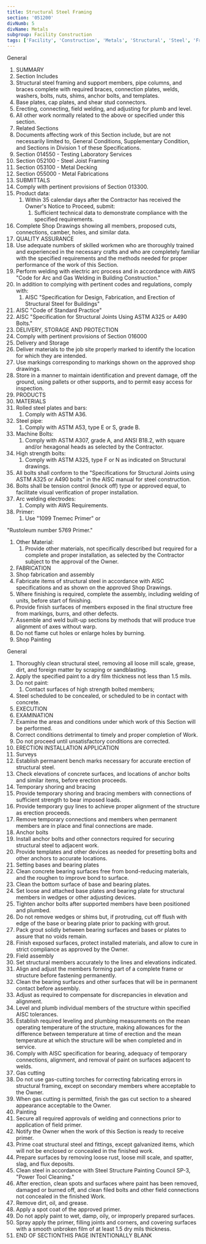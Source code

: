 ```yaml
---
title: Structural Steel Framing
section: '051200'
divNumb: 5
divName: Metals
subgroup: Facility Construction
tags: ['Facility', 'Construction', 'Metals', 'Structural', 'Steel', 'Framing']
---
```



General
   1. SUMMARY
   1. Section Includes
   1. Structural steel framing and support members, pipe columns, and braces complete with required braces, connection plates, welds, washers, bolts, nuts, shims, anchor bolts, and templates.
   1. Base plates, cap plates, and shear stud connectors.
   1. Erecting, connecting, field welding, and adjusting for plumb and level.
   1. All other work normally related to the above or specified under this section.
   1. Related Sections
   1. Documents affecting work of this Section include, but are not necessarily limited to, General Conditions, Supplementary Condition, and Sections in Division 1 of these Specifications.
   1. Section 014550 - Testing Laboratory Services
   1. Section 052100 - Steel Joist Framing
   1. Section 053100 - Metal Decking
   1. Section 055000 - Metal Fabrications
   1. SUBMITTALS
   1. Comply with pertinent provisions of Section 013300.
   1. Product data:
      1. Within 35 calendar days after the Contractor has received the Owner's Notice to Proceed, submit:
            1. Sufficient technical data to demonstrate compliance with the specified requirements.
   1. Complete Shop Drawings showing all members, proposed cuts, connections, camber, holes, and similar data.
   1. QUALITY ASSURANCE
   1. Use adequate numbers of skilled workmen who are thoroughly trained and experienced in the necessary crafts and who are completely familiar with the specified requirements and the methods needed for proper performance of the work of this Section.
   1. Perform welding with electric arc process and in accordance with AWS "Code for Arc and Gas Welding in Building Construction."
   1. In addition to complying with pertinent codes and regulations, comply with:
      1. AISC "Specification for Design, Fabrication, and Erection of Structural Steel for Buildings"
   1. AISC "Code of Standard Practice"
   1. AISC "Specification for Structural Joints Using ASTM A325 or A490 Bolts."
   1. DELIVERY, STORAGE AND PROTECTION
   1. Comply with pertinent provisions of Section 016000
   1. Delivery and Storage
   1. Deliver materials to the job site properly marked to identify the location for which they are intended.
   1. Use markings corresponding to markings shown on the approved shop drawings.
   1. Store in a manner to maintain identification and prevent damage, off the ground, using pallets or other supports, and to permit easy access for inspection.
   1. PRODUCTS
   1. MATERIALS
   1. Rolled steel plates and bars:
      1. Comply with ASTM A36.
   1. Steel pipe:
      1. Comply with ASTM A53, type E or S, grade B.
   1. Machine Bolts:
      1. Comply with ASTM A307, grade A, and ANSI B18.2, with square and/or hexagonal heads as selected by the Contractor.
   1. High strength bolts:
      1. Comply with ASTM A325, type F or N as indicated on Structural drawings.
   1. All bolts shall conform to the "Specifications for Structural Joints using ASTM A325 or A490 bolts" in the AISC manual for steel construction.
   1. Bolts shall be tension control (knock off) type or approved equal, to facilitate visual verification of proper installation.
   1. Arc welding electrodes:
      1. Comply with AWS Requirements.
   1. Primer:
      1. Use "1099 Tnemec Primer" or

"Rustoleum number 5769 Primer."
   1. Other Material:
      1. Provide other materials, not specifically described but required for a complete and proper installation, as selected by the Contractor subject to the approval of the Owner.
   1. FABRICATION
   1. Shop fabrication and assembly
   1. Fabricate items of structural steel in accordance with AISC specifications and as shown on the approved Shop Drawings.
   1. Where finishing is required, complete the assembly, including welding of units, before start of finishing.
   1. Provide finish surfaces of members exposed in the final structure free from markings, burrs, and other defects.
   1. Assemble and weld built-up sections by methods that will produce true alignment of axes without warp.
   1. Do not flame cut holes or enlarge holes by burning.
   1. Shop Painting

General
   1. Thoroughly clean structural steel, removing all loose mill scale, grease, dirt, and foreign matter by scraping or sandblasting.
   1. Apply the specified paint to a dry film thickness not less than 1.5 mils.
   1. Do not paint:
      1. Contact surfaces of high strength bolted members;
   1. Steel scheduled to be concealed, or scheduled to be in contact with concrete.
   1. EXECUTION
   1. EXAMINATION
   1. Examine the areas and conditions under which work of this Section will be performed.
   1. Correct conditions detrimental to timely and proper completion of Work.
   1. Do not proceed until unsatisfactory conditions are corrected.
   1. ERECTION INSTALLATION APPLICATION
   1. Surveys
   1. Establish permanent bench marks necessary for accurate erection of structural steel.
   1. Check elevations of concrete surfaces, and locations of anchor bolts and similar items, before erection proceeds.
   1. Temporary shoring and bracing
   1. Provide temporary shoring and bracing members with connections of sufficient strength to bear imposed loads.
   1. Provide temporary guy lines to achieve proper alignment of the structure as erection proceeds.
   1. Remove temporary connections and members when permanent members are in place and final connections are made.
   1. Anchor bolts
   1. Install anchor bolts and other connectors required for securing structural steel to adjacent work.
   1. Provide templates and other devices as needed for presetting bolts and other anchors to accurate locations.
   1. Setting bases and bearing plates
   1. Clean concrete bearing surfaces free from bond-reducing materials, and the roughen to improve bond to surface.
   1. Clean the bottom surface of base and bearing plates.
   1. Set loose and attached base plates and bearing plate for structural members in wedges or other adjusting devices.
   1. Tighten anchor bolts after supported members have been positioned and plumbed.
   1. Do not remove wedges or shims but, if protruding, cut off flush with edge of the base or bearing plate prior to packing with grout.
   1. Pack grout solidly between bearing surfaces and bases or plates to assure that no voids remain.
   1. Finish exposed surfaces, protect installed materials, and allow to cure in strict compliance as approved by the Owner.
   1. Field assembly
   1. Set structural members accurately to the lines and elevations indicated.
   1. Align and adjust the members forming part of a complete frame or structure before fastening permanently.
   1. Clean the bearing surfaces and other surfaces that will be in permanent contact before assembly.
   1. Adjust as required to compensate for discrepancies in elevation and alignment.
   1. Level and plumb individual members of the structure within specified AISC tolerances.
   1. Establish required leveling and plumbing measurements on the mean operating temperature of the structure, making allowances for the difference between temperature at time of erection and the mean temperature at which the structure will be when completed and in service.
   1. Comply with AISC specification for bearing, adequacy of temporary connections, alignment, and removal of paint on surfaces adjacent to welds.
   1. Gas cutting
   1. Do not use gas-cutting torches for correcting fabricating errors in structural framing, except on secondary members where acceptable to the Owner.
   1. When gas cutting is permitted, finish the gas cut section to a sheared appearance acceptable to the Owner.
   1. Painting
   1. Secure all required approvals of welding and connections prior to application of field primer.
   1. Notify the Owner when the work of this Section is ready to receive primer.
   1. Prime coat structural steel and fittings, except galvanized items, which will not be enclosed or concealed in the finished work.
   1. Prepare surfaces by removing loose rust, loose mill scale, and spatter, slag, and flux deposits.
   1. Clean steel in accordance with Steel Structure Painting Council SP-3, "Power Tool Cleaning."
   1. After erection, clean spots and surfaces where paint has been removed, damaged or burned off, and clean filed bolts and other field connections not concealed in the finished Work.
   1. Remove dirt, oil, and grease.
   1. Apply a spot coat of the approved primer.
   1. Do not apply paint to wet, damp, oily, or improperly prepared surfaces.
   1. Spray apply the primer, filling joints and corners, and covering surfaces with a smooth unbroken film of at least 1.5 dry mils thickness.
   1. END OF SECTIONTHIS PAGE INTENTIONALLY BLANK

